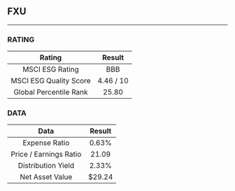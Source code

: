 ## FXU
----
### RATING

|Rating|Result|
|:----:|:---:|
|MSCI ESG Rating|BBB|
|MSCI ESG Quality Score|4.46 / 10|
|Global Percentile Rank|25.80|

### DATA

|Data|Result|
|:----:|:---:|
|Expense Ratio|0.63%|
|Price / Earnings Ratio|21.09|
|Distribution Yield|2.33%|
|Net Asset Value|$29.24|

